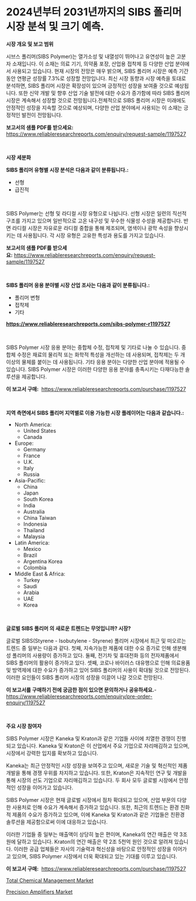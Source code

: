<p><h1>2024년부터 2031년까지의 SIBS 폴리머 시장 분석 및 크기 예측.</h1></p><p><strong>시장 개요 및 보고 범위</strong></p>
<p><p>시브스 폴리머(SIBS Polymer)는 열가소성 및 내열성이 뛰어나고 유연성이 높은 고분자 소재입니다. 이 소재는 의료 기기, 의약품 포장, 산업용 접착제 등 다양한 산업 분야에서 사용되고 있습니다. 현재 시장의 전망은 매우 밝으며, SIBS 폴리머 시장은 예측 기간 동안 연평균 성장률 7.3%로 성장할 전망입니다. 최신 시장 동향과 시장 예측을 토대로 분석하면, SIBS 폴리머 시장은 확장성이 있으며 긍정적인 성장을 보여줄 것으로 예상됩니다. 또한 신약 개발 및 향후 산업 기술 발전에 대한 수요가 증가함에 따라 SIBS 폴리머 시장은 계속해서 성장할 것으로 전망됩니다.전체적으로 SIBS 폴리머 시장은 미래에도 안정적인 성장을 지속할 것으로 예상되며, 다양한 산업 분야에서 사용되는 이 소재는 긍정적인 발전이 전망됩니다.</p></p>
<p><strong>보고서의 샘플 PDF를 받으세요:</strong> <a href="https://www.reliableresearchreports.com/enquiry/request-sample/1197527">https://www.reliableresearchreports.com/enquiry/request-sample/1197527</a></p>
<p>&nbsp;</p>
<p><strong>시장 세분화</strong></p>
<p><strong>SIBS 폴리머 유형별 시장 분석은 다음과 같이 분류됩니다.:</strong></p>
<p><ul><li>선형</li><li>급진적</li></ul></p>
<p>&nbsp;</p>
<p><p>SIBS Polymer는 선형 및 라디컬 시장 유형으로 나뉩니다. 선형 시장은 일련의 직선적 구조를 가지고 있으며 일반적으로 고온 내구성 및 우수한 식물성 수성을 제공합니다. 반면 라디컬 시장은 자유로운 라디컬 중합을 통해 제조되며, 염색이나 광학 속성을 향상시키는 데 사용됩니다. 각 시장 유형은 고유한 특성과 용도를 가지고 있습니다.</p></p>
<p><strong>보고서의 샘플 PDF를 받으세요:</strong>&nbsp;<a href="https://www.reliableresearchreports.com/enquiry/request-sample/1197527">https://www.reliableresearchreports.com/enquiry/request-sample/1197527</a></p>
<p>&nbsp;</p>
<p><strong> SIBS 폴리머 응용 분야별 시장 산업 조사는 다음과 같이 분류됩니다.:</strong></p>
<p><ul><li>폴리머 변형</li><li>접착제</li><li>기타</li></ul></p>
<p><strong><a href="https://www.reliableresearchreports.com/sibs-polymer-r1197527">https://www.reliableresearchreports.com/sibs-polymer-r1197527</a></strong></p>
<p>&nbsp;</p>
<p><p>SIBS Polymer 시장 응용 분야는 중합체 수정, 접착제 및 기타로 나눌 수 있습니다. 중합체 수정은 재료의 물리적 또는 화학적 특성을 개선하는 데 사용되며, 접착제는 두 개 이상의 물체를 붙이는 데 사용됩니다. 기타 응용 분야는 다양한 산업 분야에 적용될 수 있습니다. SIBS Polymer 시장은 이러한 다양한 응용 분야를 충족시키는 다재다능한 솔루션을 제공합니다.</p></p>
<p><strong>이 보고서 구매:</strong>&nbsp; <a href="https://www.reliableresearchreports.com/purchase/1197527">https://www.reliableresearchreports.com/purchase/1197527</a></p>
<p>&nbsp;</p>
<p><strong>지역 측면에서 SIBS 폴리머 지역별로 이용 가능한 시장 플레이어는 다음과 같습니다.:</strong></p>
<p><ul>
    <li>
        North America:
        <ul>
            <li>United States</li>
            <li>Canada</li>
        </ul>
    </li>
    <li>
        Europe:
        <ul>
            <li>Germany</li>
            <li>France</li>
            <li>U.K.</li>
            <li>Italy</li>
            <li>Russia</li>
        </ul>
    </li>
    <li>
        Asia-Pacific:
        <ul>
            <li>China</li>
            <li>Japan</li>
            <li>South Korea</li>
            <li>India</li>
            <li>Australia</li>
            <li>China Taiwan</li>
            <li>Indonesia</li>
            <li>Thailand</li>
            <li>Malaysia</li>
        </ul>
    </li>
    <li>
        Latin America:
        <ul>
            <li>Mexico</li>
            <li>Brazil</li>
            <li>Argentina Korea</li>
            <li>Colombia</li>
        </ul>
    </li>
    <li>
        Middle East & Africa:
        <ul>
            <li>Turkey</li>
            <li>Saudi</li>
            <li>Arabia</li>
            <li>UAE</li>
            <li>Korea</li>
        </ul>
    </li>
    </ul></p>
<p>&nbsp;</p>
<p><strong>글로벌 SIBS 폴리머 의 새로운 트렌드는 무엇입니까? 시장?</strong></p>
<p><p>글로벌 SIBS(Styrene - Isobutylene - Styrene) 폴리머 시장에서 최근 및 떠오르는 트렌드 중 일부는 다음과 같다. 첫째, 지속가능한 제품에 대한 수요 증가로 인해 생분해성 폴리머의 사용량이 증가하고 있다. 둘째, 전기차 및 휴대전화 등의 전자제품에서 SIBS 폴리머의 활용이 증가하고 있다. 셋째, 코로나 바이러스 대유행으로 인해 의료용품 및 방역제에 대한 수요가 증가하고 있어 SIBS 폴리머의 사용이 확대될 것으로 전망된다. 이러한 요인들이 SIBS 폴리머 시장의 성장을 이끌어 나갈 것으로 전망된다.</p></p>
<p><strong>이 보고서를 구매하기 전에 궁금한 점이 있으면 문의하거나 공유하세요.</strong>- <a href="https://www.reliableresearchreports.com/enquiry/pre-order-enquiry/1197527">https://www.reliableresearchreports.com/enquiry/pre-order-enquiry/1197527</a></p>
<p>&nbsp;</p>
<p><strong>주요 시장 참여자</strong></p>
<p><p>SIBS Polymer 시장은 Kaneka 및 Kraton과 같은 기업들 사이에 치열한 경쟁이 진행되고 있습니다. Kaneka 및 Kraton은 이 산업에서 주요 기업으로 자리매김하고 있으며, 시장에서 강력한 입지를 확보하고 있습니다.</p><p>Kaneka는 최근 안정적인 시장 성장을 보여주고 있으며, 새로운 기술 및 혁신적인 제품 개발을 통해 경쟁 우위를 차지하고 있습니다. 또한, Kraton은 지속적인 연구 및 개발을 통해 시장의 선도 기업으로 자리매김하고 있습니다. 두 회사 모두 글로벌 시장에서 안정적인 성장을 이어가고 있습니다.</p><p>SIBS Polymer 시장은 현재 글로벌 시장에서 점차 확대되고 있으며, 산업 부문의 다양한 사용처로 인해 수요가 계속해서 증가하고 있습니다. 또한, 최근의 트렌드는 환경 친화적 제품의 수요가 증가하고 있으며, 이에 Kaneka 및 Kraton과 같은 기업들은 친환경 솔루션을 제공함으로써 이에 대응하고 있습니다.</p><p>이러한 기업들 중 일부는 매출액이 상당히 높은 편이며, Kaneka의 연간 매출은 약 3조 원에 달하고 있습니다. Kraton의 연간 매출은 약 2조 5천억 원인 것으로 알려져 있습니다. 이러한 공급 업체들은 자사의 기술력과 혁신성을 바탕으로 안정적인 성장을 이어가고 있으며, SIBS Polymer 시장에서 더욱 확대되고 있는 기대를 이루고 있습니다.</p></p>
<p><strong>이 보고서 구매:</strong>&nbsp;&nbsp;<a href="https://www.reliableresearchreports.com/purchase/1197527">https://www.reliableresearchreports.com/purchase/1197527</a></p>
<p><p><a href="https://github.com/ChiragRP21/Market-Research-Report-List-4/blob/main/total-chemical-management-market.md">Total Chemical Management Market</a></p><p><a href="https://confirmed-shield-e13.notion.site/Precision-Amplifiers-Market-Research-Report-Its-History-and-Forecast-2024-to-2031-92cc511500f2410f9648c67c202961a1">Precision Amplifiers Market</a></p></p>